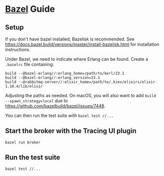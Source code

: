 # [Bazel](https://www.bazel.build/) Guide

## Setup

If you don't have bazel installed, Bazelisk is recommended. See https://docs.bazel.build/versions/master/install-bazelisk.html for installation instructions.

Under Bazel, we need to indicate where Erlang can be found. Create a `.bazelrc` file containing:

```
build --@bazel-erlang//:erlang_home=/path/to/kerl/23.1
build --@bazel-erlang//:erlang_version=23.1
build --@rabbitmq-server//:elixir_home=/path/to/.kiex/elixirs/elixir-1.10.4/lib/elixir
```

Adjusting the paths as needed. On macOS, you will also want to add `build --spawn_strategy=local` due to https://github.com/bazelbuild/bazel/issues/7448.

You can then run the test suite with `bazel test //...`

## Start the broker with the Tracing UI plugin

`bazel run broker`

## Run the test suite

`bazel test //...`
